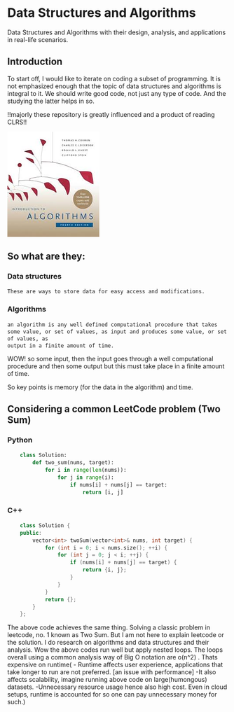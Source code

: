 # Data Structures and Algorithms

Data Structures and Algorithms with their design, analysis, and applications in real-life scenarios.

## Introduction

To start off, I would like to iterate on coding a subset of programming. It is not emphasized enough that the topic of 
data structures and algorithms is integral to it. We should write good code, not just any type of code. And the studying
the latter helps in so.

!!majorly these repository is greatly influenced and a product of reading CLRS!!

![alt text](images/image.png)

## So what are they:
### Data structures
    These are ways to store data for easy access and modifications. 

### Algorithms
    an algorithm is any well defined computational procedure that takes
    some value, or set of values, as input and produces some value, or set of values, as
    output in a finite amount of time.

WOW! so some input, then the input goes through a well computational procedure and then 
some output but this must take place in a finite amount of time.

So key points is memory (for the data in the algorithm) and time.

## Considering a common LeetCode problem (Two Sum)

### Python
```python
    class Solution:
        def two_sum(nums, target):
            for i in range(len(nums)):
                for j in range(i):
                    if nums[i] + nums[j] == target:
                        return [i, j]
```
### C++
```c++
    class Solution {
    public:
        vector<int> twoSum(vector<int>& nums, int target) {
            for (int i = 0; i < nums.size(); ++i) {
                for (int j = 0; j < i; ++j) {
                    if (nums[i] + nums[j] == target) {
                        return {i, j}; 
                    }
                }
            }
            return {}; 
        }
    };
```

The above code achieves the same thing. Solving a classic problem in leetcode, no. 1
known as Two Sum. But I am not here to explain leetcode or the solution. I do research
on algorithms and data structures and their analysis. Wow the above codes run well but apply 
nested loops. The loops overall using a common analysis way of Big O notation are o(n^2) . 
Thats expensive on runtime(
    - Runtime affects user experience, applications that take longer to run are not preferred.
    [an issue with performance]
    -It also affects scalability, imagine running above code on large(humongous) datasets.
    -Unnecessary resource usage hence also high cost. Even in cloud setups, runtime is accounted for
     so one can pay unnecessary money for such.)
